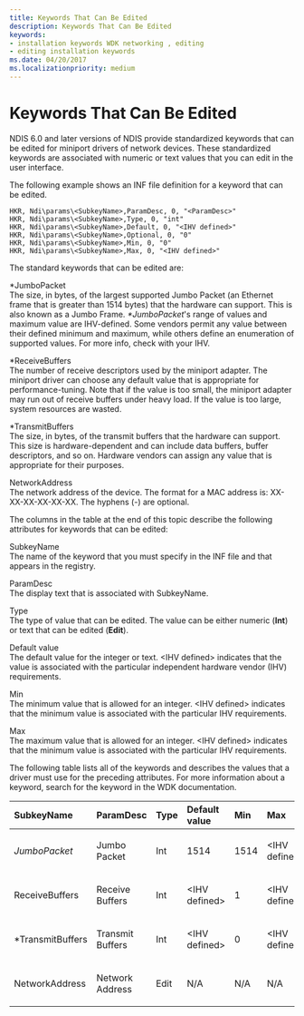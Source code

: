 ```yaml
---
title: Keywords That Can Be Edited
description: Keywords That Can Be Edited
keywords:
- installation keywords WDK networking , editing
- editing installation keywords
ms.date: 04/20/2017
ms.localizationpriority: medium
---
```


# Keywords That Can Be Edited





NDIS 6.0 and later versions of NDIS provide standardized keywords that can be edited for miniport drivers of network devices. These standardized keywords are associated with numeric or text values that you can edit in the user interface.

The following example shows an INF file definition for a keyword that can be edited.

```INF
HKR, Ndi\params\<SubkeyName>,ParamDesc, 0, "<ParamDesc>"
HKR, Ndi\params\<SubkeyName>,Type, 0, "int"
HKR, Ndi\params\<SubkeyName>,Default, 0, "<IHV defined>"
HKR, Ndi\params\<SubkeyName>,Optional, 0, "0"
HKR, Ndi\params\<SubkeyName>,Min, 0, "0"
HKR, Ndi\params\<SubkeyName>,Max, 0, "<IHV defined>"
```

The standard keywords that can be edited are:

<a href="" id="---------jumbopacket"></a> \*JumboPacket  
The size, in bytes, of the largest supported Jumbo Packet (an Ethernet frame that is greater than 1514 bytes) that the hardware can support. This is also known as a Jumbo Frame. *\*JumboPacket*'s range of values and maximum value are IHV-defined. Some vendors permit any value between their defined minimum and maximum, while others define an enumeration of supported values. For more info, check with your IHV.

<a href="" id="---------receivebuffers"></a> \*ReceiveBuffers  
The number of receive descriptors used by the miniport adapter. The miniport driver can choose any default value that is appropriate for performance-tuning. Note that if the value is too small, the miniport adapter may run out of receive buffers under heavy load. If the value is too large, system resources are wasted.

<a href="" id="---------transmitbuffers"></a> \*TransmitBuffers  
The size, in bytes, of the transmit buffers that the hardware can support. This size is hardware-dependent and can include data buffers, buffer descriptors, and so on. Hardware vendors can assign any value that is appropriate for their purposes.

<a href="" id="--------networkaddress"></a> NetworkAddress  
The network address of the device. The format for a MAC address is: XX-XX-XX-XX-XX-XX. The hyphens (-) are optional.

The columns in the table at the end of this topic describe the following attributes for keywords that can be edited:

<a href="" id="subkeyname"></a>SubkeyName  
The name of the keyword that you must specify in the INF file and that appears in the registry.

<a href="" id="paramdesc"></a>ParamDesc  
The display text that is associated with SubkeyName.

<a href="" id="type"></a>Type  
The type of value that can be edited. The value can be either numeric (**Int**) or text that can be edited (**Edit**).

<a href="" id="default-value"></a>Default value  
The default value for the integer or text. &lt;IHV defined&gt; indicates that the value is associated with the particular independent hardware vendor (IHV) requirements.

<a href="" id="min"></a>Min  
The minimum value that is allowed for an integer. &lt;IHV defined&gt; indicates that the minimum value is associated with the particular IHV requirements.

<a href="" id="max"></a>Max  
The maximum value that is allowed for an integer. &lt;IHV defined&gt; indicates that the minimum value is associated with the particular IHV requirements.

The following table lists all of the keywords and describes the values that a driver must use for the preceding attributes. For more information about a keyword, search for the keyword in the WDK documentation.

<table style="width:100%;">
<colgroup>
<col width="16%" />
<col width="16%" />
<col width="16%" />
<col width="16%" />
<col width="16%" />
<col width="16%" />
</colgroup>
<thead>
<tr class="header">
<th align="left">SubkeyName</th>
<th align="left">ParamDesc</th>
<th align="left">Type</th>
<th align="left">Default value</th>
<th align="left">Min</th>
<th align="left">Max</th>
</tr>
</thead>
<tbody>
<tr class="odd">
<td align="left"><p><em>JumboPacket</p></td>
<td align="left"><p>Jumbo Packet</p></td>
<td align="left"><p>Int</p></td>
<td align="left"><p>1514</p></td>
<td align="left"><p>1514</p></td>
<td align="left"><p>&lt;IHV defined&gt;</p></td>
</tr>
<tr class="even">
<td align="left"><p></em>ReceiveBuffers</p></td>
<td align="left"><p>Receive Buffers</p></td>
<td align="left"><p>Int</p></td>
<td align="left"><p>&lt;IHV defined&gt;</p></td>
<td align="left"><p>1</p></td>
<td align="left"><p>&lt;IHV defined&gt;</p></td>
</tr>
<tr class="odd">
<td align="left"><p>*TransmitBuffers</p></td>
<td align="left"><p>Transmit Buffers</p></td>
<td align="left"><p>Int</p></td>
<td align="left"><p>&lt;IHV defined&gt;</p></td>
<td align="left"><p>0</p></td>
<td align="left"><p>&lt;IHV defined&gt;</p></td>
</tr>
<tr class="even">
<td align="left"><p>NetworkAddress</p></td>
<td align="left"><p>Network Address</p></td>
<td align="left"><p>Edit</p></td>
<td align="left"><p>N/A</p></td>
<td align="left"><p>N/A</p></td>
<td align="left"><p>N/A</p></td>
</tr>
</tbody>
</table>

 

 

 






